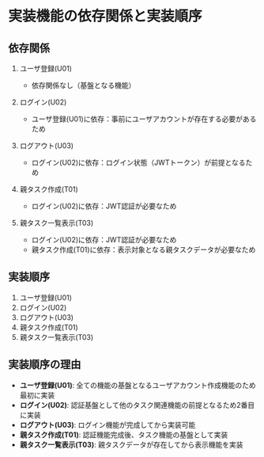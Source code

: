 # 実装機能の依存関係と実装順序

## 依存関係

1. ユーザ登録(U01)
   - 依存関係なし（基盤となる機能）

2. ログイン(U02)
   - ユーザ登録(U01)に依存：事前にユーザアカウントが存在する必要があるため

3. ログアウト(U03)
   - ログイン(U02)に依存：ログイン状態（JWTトークン）が前提となるため

4. 親タスク作成(T01)
   - ログイン(U02)に依存：JWT認証が必要なため

5. 親タスク一覧表示(T03)
   - ログイン(U02)に依存：JWT認証が必要なため
   - 親タスク作成(T01)に依存：表示対象となる親タスクデータが必要なため

## 実装順序

1. ユーザ登録(U01)
2. ログイン(U02)
3. ログアウト(U03)
4. 親タスク作成(T01)
5. 親タスク一覧表示(T03)

## 実装順序の理由

- **ユーザ登録(U01)**: 全ての機能の基盤となるユーザアカウント作成機能のため最初に実装
- **ログイン(U02)**: 認証基盤として他のタスク関連機能の前提となるため2番目に実装
- **ログアウト(U03)**: ログイン機能が完成してから実装可能
- **親タスク作成(T01)**: 認証機能完成後、タスク機能の基盤として実装
- **親タスク一覧表示(T03)**: 親タスクデータが存在してから表示機能を実装